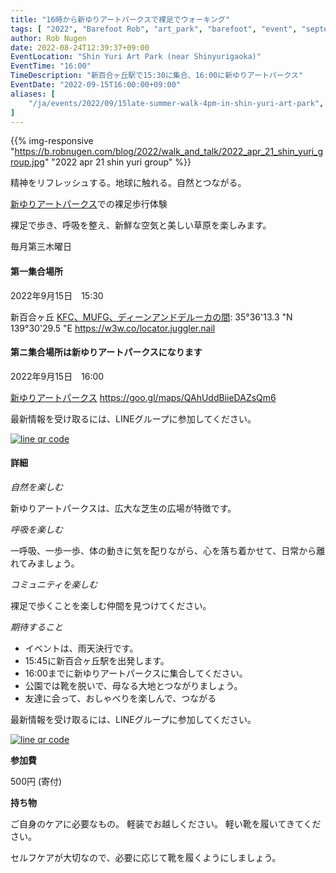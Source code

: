 ```yaml
---
title: "16時から新ゆりアートパークスで裸足でウォーキング"
tags: [ "2022", "Barefoot Rob", "art_park", "barefoot", "event", "september", "shinyuri", "walk", "はだし", "新百合ヶ丘駅", "裸足のロブ" ]
author: Rob Nugen
date: 2022-08-24T12:39:37+09:00
EventLocation: "Shin Yuri Art Park (near Shinyurigaoka)"
EventTime: "16:00"
TimeDescription: "新百合ヶ丘駅で15:30に集合、16:00に新ゆりアートパークス"
EventDate: "2022-09-15T16:00:00+09:00"
aliases: [
    "/ja/events/2022/09/15late-summer-walk-4pm-in-shin-yuri-art-park",
]
---
```


{{% img-responsive "https://b.robnugen.com/blog/2022/walk_and_talk/2022_apr_21_shin_yuri_group.jpg" "2022 apr 21 shin yuri group" %}}

精神をリフレッシュする。地球に触れる。自然とつながる。

[新ゆりアートパークス](http://www.airgreen.info/artparks.html)での裸足歩行体験

裸足で歩き、呼吸を整え、新鮮な空気と美しい草原を楽しみます。

毎月第三木曜日

#### 第一集合場所

2022年9月15日　15:30

新百合ヶ丘 [KFC、MUFG、ディーンアンドデルーカの間](https://goo.gl/maps/aoY2j7WxkNjSC2u98): 35°36'13.3 "N 139°30'29.5 "E https://w3w.co/locator.juggler.nail

#### 第ニ集合場所は新ゆりアートパークスになります

2022年9月15日　16:00

[新ゆりアートパークス](http://www.airgreen.info/artparks.html) https://goo.gl/maps/QAhUddBiieDAZsQm6

最新情報を受け取るには、LINEグループに参加してください。

[![line qr code](//b.robnugen.com/blog/2021/thumbs/2021_sep_25_rob_line_qr_code_text_walk_and_talk.jpg)](//b.robnugen.com/blog/2021/2021_sep_25_rob_line_qr_code_text_walk_and_talk.jpg)

#### 詳細

*自然を楽しむ*

新ゆりアートパークスは、広大な芝生の広場が特徴です。

*呼吸を楽しむ*

一呼吸、一歩一歩、体の動きに気を配りながら、心を落ち着かせて、日常から離れてみましょう。

*コミュニティを楽しむ*

裸足で歩くことを楽しむ仲間を見つけてください。

*期待すること*

* イベントは、雨天決行です。
* 15:45に新百合ヶ丘駅を出発します。
* 16:00までに新ゆりアートパークスに集合してください。
* 公園では靴を脱いで、母なる大地とつながりましょう。
* 友達に会って、おしゃべりを楽しんで、つながる

最新情報を受け取るには、LINEグループに参加してください。

[![line qr code](//b.robnugen.com/blog/2021/thumbs/2021_sep_25_rob_line_qr_code_text_walk_and_talk.jpg)](//b.robnugen.com/blog/2021/2021_sep_25_rob_line_qr_code_text_walk_and_talk.jpg)

**参加費**

500円 (寄付)

**持ち物**

ご自身のケアに必要なもの。 軽装でお越しください。
軽い靴を履いてきてください。

セルフケアが大切なので、必要に応じて靴を履くようにしましょう。
